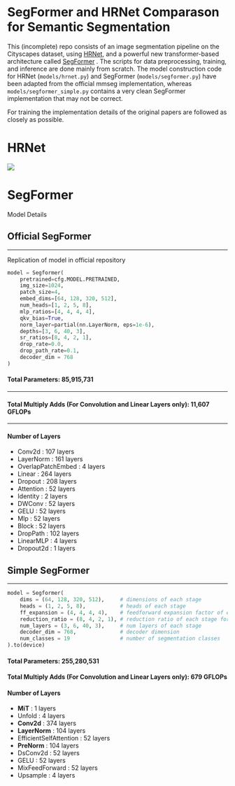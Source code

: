 # SegFormer and HRNet Comparason for Semantic Segmentation

 This (incomplete) repo consists of an image segmentation pipeline on the Cityscapes dataset, using [HRNet](https://github.com/HRNet/HRNet-Semantic-Segmentation), and a powerful new transformer-based architecture called [SegFormer](https://github.com/NVlabs/SegFormer) . The scripts for data preprocessing, training, and inference are done mainly from scratch. The model construction code for HRNet (`models/hrnet.py`) and SegFormer (`models/segformer.py`) have been adapted from the official mmseg implementation, whereas `models/segformer_simple.py` contains a very clean SegFormer implementation that may not be correct. 
 
For training the implementation details of the original papers are followed as closely as possible. 
 
 
#  HRNet

 
 ![](outputs/stuttgart_hrnet_w48_sample.gif)



# SegFormer



Model Details


##  Official SegFormer
----------------------------------------------------------------------------------------------------

Replication of model in official repository

```python
model = Segformer(
    pretrained=cfg.MODEL.PRETRAINED,
    img_size=1024,
    patch_size=4, 
    embed_dims=[64, 128, 320, 512], 
    num_heads=[1, 2, 5, 8], 
    mlp_ratios=[4, 4, 4, 4],
    qkv_bias=True, 
    norm_layer=partial(nn.LayerNorm, eps=1e-6), 
    depths=[3, 6, 40, 3], 
    sr_ratios=[8, 4, 2, 1],
    drop_rate=0.0, 
    drop_path_rate=0.1,
    decoder_dim = 768
)

```

#### Total Parameters: 85,915,731
----------------------------------------------------------------------------------------------------
#### Total Multiply Adds (For Convolution and Linear Layers only): 11,607 GFLOPs
----------------------------------------------------------------------------------------------------
#### Number of Layers
- Conv2d : 107 layers   
- LayerNorm : 161 layers   
- OverlapPatchEmbed : 4 layers   
- Linear : 264 layers   
- Dropout : 208 layers   
- Attention : 52 layers   
- Identity : 2 layers   
- DWConv : 52 layers   
- GELU : 52 layers   
- Mlp : 52 layers   
- Block : 52 layers   
- DropPath : 102 layers   
- LinearMLP : 4 layers   
- Dropout2d : 1 layers


## Simple SegFormer
----------------------------------------------------------------------------------------------------

```python
model = Segformer(
    dims = (64, 128, 320, 512),     # dimensions of each stage
    heads = (1, 2, 5, 8),           # heads of each stage
    ff_expansion = (4, 4, 4, 4),    # feedforward expansion factor of each stage
    reduction_ratio = (8, 4, 2, 1), # reduction ratio of each stage for efficient attention
    num_layers = (3, 6, 40, 3),     # num layers of each stage
    decoder_dim = 768,              # decoder dimension
    num_classes = 19                # number of segmentation classes
).to(device)
```


#### Total Parameters: 255,280,531

#### Total Multiply Adds (For Convolution and Linear Layers only): 679 GFLOPs

#### Number of Layers
- **MiT** : 1 layers   
- Unfold : 4 layers   
- **Conv2d** : 374 layers   
- **LayerNorm** : 104 layers   
- EfficientSelfAttention : 52 layers   
- **PreNorm** : 104 layers   
- DsConv2d : 52 layers   
- GELU : 52 layers   
- MixFeedForward : 52 layers   
- Upsample : 4 layers

